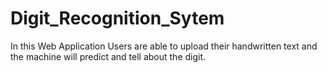 # Digit_Recognition_Sytem
In this Web Application Users are able to upload their handwritten text and the machine will predict and tell about the digit.
